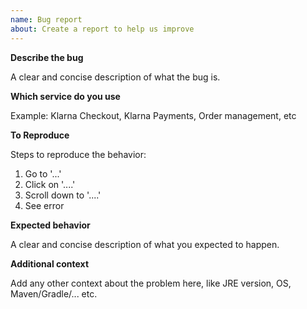 ```yaml
---
name: Bug report
about: Create a report to help us improve
---
```


**Describe the bug**

A clear and concise description of what the bug is.

**Which service do you use**

Example: Klarna Checkout, Klarna Payments, Order management, etc

**To Reproduce**

Steps to reproduce the behavior:

1. Go to '...'
2. Click on '....'
3. Scroll down to '....'
4. See error

**Expected behavior**

A clear and concise description of what you expected to happen.

**Additional context**

Add any other context about the problem here, like JRE version, OS, Maven/Gradle/... etc.
